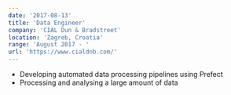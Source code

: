 ```yaml
---
date: '2017-08-13'
title: 'Data Engineer'
company: 'CIAL Dun & Bradstreet'
location: 'Zagreb, Croatia'
range: 'August 2017 - '
url: 'https://www.cialdnb.com/'
---
```


- Developing automated data processing pipelines using Prefect
- Processing and analysing a large amount of data
